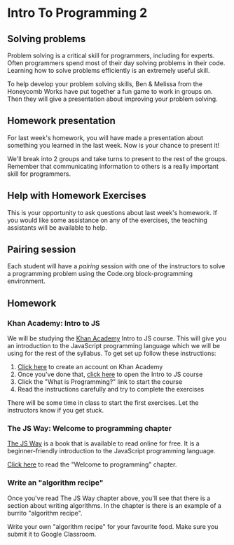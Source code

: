 # Intro To Programming 2

## Solving problems

Problem solving is a critical skill for programmers, including for experts. Often programmers spend most of their day solving problems in their code. Learning how to solve problems efficiently is an extremely useful skill.

To help develop your problem solving skills, Ben & Melissa from the Honeycomb Works have put together a fun game to work in groups on. Then they will give a presentation about improving your problem solving.

## Homework presentation

For last week's homework, you will have made a presentation about something you learned in the last week. Now is your chance to present it!

We'll break into 2 groups and take turns to present to the rest of the groups. Remember that communicating information to others is a really important skill for programmers.

## Help with Homework Exercises

This is your opportunity to ask questions about last week's homework. If you would like some assistance on any of the exercises, the teaching assistants will be available to help.

## Pairing session

Each student will have a *pairing* session with one of the instructors to solve a programming problem using the Code.org block-programming environment.

## Homework

### Khan Academy: Intro to JS

We will be studying the [Khan Academy](https://www.khanacademy.org) Intro to JS course. This will give you an introduction to the JavaScript programming language which we will be using for the rest of the syllabus. To get set up follow these instructions:

1. [Click here](https://www.khanacademy.org/signup) to create an account on Khan Academy
2. Once you've done that, [click here](https://www.khanacademy.org/computing/computer-programming/programming) to open the Intro to JS course
3. Click the "What is Programming?" link to start the course
4. Read the instructions carefully and try to complete the exercises

There will be some time in class to start the first exercises. Let the instructors know if you get stuck.

### The JS Way: Welcome to programming chapter

[The JS Way](https://github.com/bpesquet/thejsway) is a book that is available to read online for free. It is a beginner-friendly introduction to the JavaScript programming language.

[Click here](https://github.com/bpesquet/thejsway/blob/master/manuscript/intro02.md) to read the "Welcome to programming" chapter.

### Write an "algorithm recipe"

Once you've read The JS Way chapter above, you'll see that there is a section about writing algorithms. In the chapter is there is an example of a burrito "algorithm recipe".

Write your own "algorithm recipe" for your favourite food. Make sure you submit it to Google Classroom.
